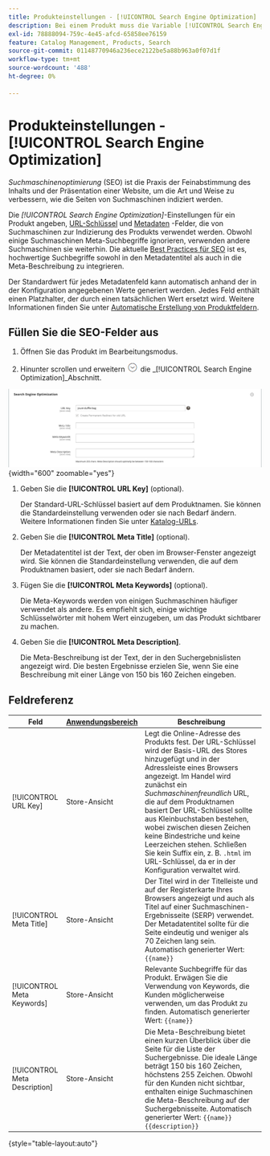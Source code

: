 ```yaml
---
title: Produkteinstellungen - [!UICONTROL Search Engine Optimization]
description: Bei einem Produkt muss die Variable [!UICONTROL Search Engine Optimization] -Einstellungen legen den URL-Schlüssel und die Metadaten fest, die von Suchmaschinen zum Indizieren des Produkts verwendet werden.
exl-id: 78888094-759c-4e45-afcd-65858ee76159
feature: Catalog Management, Products, Search
source-git-commit: 01148770946a236ece2122be5a88b963a0f07d1f
workflow-type: tm+mt
source-wordcount: '488'
ht-degree: 0%

---
```


# Produkteinstellungen - [!UICONTROL Search Engine Optimization]

_Suchmaschinenoptimierung_ (SEO) ist die Praxis der Feinabstimmung des Inhalts und der Präsentation einer Website, um die Art und Weise zu verbessern, wie die Seiten von Suchmaschinen indiziert werden.

Die _[!UICONTROL Search Engine Optimization]_-Einstellungen für ein Produkt angeben, [URL-Schlüssel](catalog-urls.md) und [Metadaten](../merchandising-promotions/meta-data.md) -Felder, die von Suchmaschinen zur Indizierung des Produkts verwendet werden. Obwohl einige Suchmaschinen Meta-Suchbegriffe ignorieren, verwenden andere Suchmaschinen sie weiterhin. Die aktuelle [Best Practices für SEO](../merchandising-promotions/seo-overview.md) ist es, hochwertige Suchbegriffe sowohl in den Metadatentitel als auch in die Meta-Beschreibung zu integrieren.

Der Standardwert für jedes Metadatenfeld kann automatisch anhand der in der Konfiguration angegebenen Werte generiert werden. Jedes Feld enthält einen Platzhalter, der durch einen tatsächlichen Wert ersetzt wird. Weitere Informationen finden Sie unter [Automatische Erstellung von Produktfeldern](../configuration-reference/catalog/catalog.md#uicontrol-product-fields-auto-generation).

## Füllen Sie die SEO-Felder aus

1. Öffnen Sie das Produkt im Bearbeitungsmodus.

1. Hinunter scrollen und erweitern ![Erweiterungsauswahl](../assets/icon-display-expand.png) die _[!UICONTROL Search Engine Optimization]_Abschnitt.

![Suchmaschinenoptimierung](./assets/product-search-engine-optimization.png){width="600" zoomable="yes"}


1. Geben Sie die **[!UICONTROL URL Key]** (optional).

   Der Standard-URL-Schlüssel basiert auf dem Produktnamen. Sie können die Standardeinstellung verwenden oder sie nach Bedarf ändern. Weitere Informationen finden Sie unter [Katalog-URLs](catalog-urls.md).

1. Geben Sie die **[!UICONTROL Meta Title]** (optional).

   Der Metadatentitel ist der Text, der oben im Browser-Fenster angezeigt wird. Sie können die Standardeinstellung verwenden, die auf dem Produktnamen basiert, oder sie nach Bedarf ändern.

1. Fügen Sie die **[!UICONTROL Meta Keywords]** (optional).

   Die Meta-Keywords werden von einigen Suchmaschinen häufiger verwendet als andere. Es empfiehlt sich, einige wichtige Schlüsselwörter mit hohem Wert einzugeben, um das Produkt sichtbarer zu machen.

1. Geben Sie die **[!UICONTROL Meta Description]**.

   Die Meta-Beschreibung ist der Text, der in den Suchergebnislisten angezeigt wird. Die besten Ergebnisse erzielen Sie, wenn Sie eine Beschreibung mit einer Länge von 150 bis 160 Zeichen eingeben.

## Feldreferenz

| Feld | [Anwendungsbereich](../getting-started/websites-stores-views.md#scope-settings) | Beschreibung |
|--- |--- |------------------|
| [!UICONTROL URL Key] | Store-Ansicht | Legt die Online-Adresse des Produkts fest. Der URL-Schlüssel wird der Basis-URL des Stores hinzugefügt und in der Adressleiste eines Browsers angezeigt. Im Handel wird zunächst ein _Suchmaschinenfreundlich_ URL, die auf dem Produktnamen basiert Der URL-Schlüssel sollte aus Kleinbuchstaben bestehen, wobei zwischen diesen Zeichen keine Bindestriche und keine Leerzeichen stehen. Schließen Sie kein Suffix ein, z. B. `.html` im URL-Schlüssel, da er in der Konfiguration verwaltet wird. |
| [!UICONTROL Meta Title] | Store-Ansicht | Der Titel wird in der Titelleiste und auf der Registerkarte Ihres Browsers angezeigt und auch als Titel auf einer Suchmaschinen-Ergebnisseite (SERP) verwendet. Der Metadatentitel sollte für die Seite eindeutig und weniger als 70 Zeichen lang sein. Automatisch generierter Wert: `{{name}}` |
| [!UICONTROL Meta Keywords] | Store-Ansicht | Relevante Suchbegriffe für das Produkt. Erwägen Sie die Verwendung von Keywords, die Kunden möglicherweise verwenden, um das Produkt zu finden. Automatisch generierter Wert: `{{name}}` |
| [!UICONTROL Meta Description] | Store-Ansicht | Die Meta-Beschreibung bietet einen kurzen Überblick über die Seite für die Liste der Suchergebnisse. Die ideale Länge beträgt 150 bis 160 Zeichen, höchstens 255 Zeichen. Obwohl für den Kunden nicht sichtbar, enthalten einige Suchmaschinen die Meta-Beschreibung auf der Suchergebnisseite. Automatisch generierter Wert: `{{name}} {{description}}` |

{style="table-layout:auto"}
